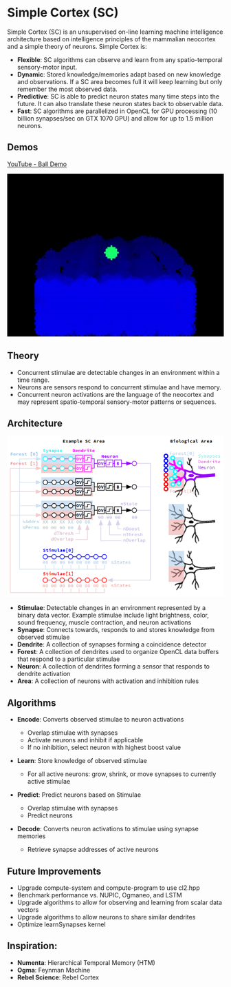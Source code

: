 # Simple Cortex (SC)

Simple Cortex (SC) is an unsupervised on-line learning machine intelligence architecture based on intelligence principles of the mammalian neocortex and a simple theory of neurons.  Simple Cortex is:

- **Flexible**: SC algorithms can observe and learn from any spatio-temporal sensory-motor input.
- **Dynamic**: Stored knowledge/memories adapt based on new knowledge and observations.  If a SC area becomes full it will keep learning but only remember the most observed data.
- **Predictive**: SC is able to predict neuron states many time steps into the future.  It can also translate these neuron states back to observable data.
- **Fast**: SC algorithms are parallelized in OpenCL for GPU processing (10 billion synapses/sec on GTX 1070 GPU) and allow for up to 1.5 million neurons.

## Demos
[YouTube - Ball Demo](https://www.youtube.com/watch?v=iRt8sVPZkss)

![alt tag](https://raw.githubusercontent.com/ddigiorg/neuroowl.github.io/master/webpages/technology/simple-cortex/ball-demo.gif)

## Theory
- Concurrent stimulae are detectable changes in an environment within a time range.
- Neurons are sensors respond to concurrent stimulae and have memory.
- Concurrent neuron activations are the language of the neocortex and may represent spatio-temporal sensory-motor patterns or sequences.

## Architecture

![alt tag](https://raw.githubusercontent.com/ddigiorg/neuroowl.github.io/master/webpages/technology/simple-cortex/sc.png)

- **Stimulae**: Detectable changes in an environment represented by a binary data vector.  Example stimulae include light brightness, color, sound frequency, muscle contraction, and neuron activations
- **Synapse**: Connects towards, responds to and stores knowledge from observed stimulae
- **Dendrite**: A collection of synapses forming a coincidence detector
- **Forest**: A collection of dendrites used to organize OpenCL data buffers that respond to a particular stimulae
- **Neuron**: A collection of dendrites forming a sensor that responds to dendrite activation
- **Area**: A collection of neurons with activation and inhibition rules

## Algorithms
- **Encode**: Converts observed stimulae to neuron activations
  - Overlap stimulae with synapses
  - Activate neurons and inhibit if applicable
  - If no inhibition, select neuron with highest boost value

- **Learn**: Store knowledge of observed stimulae
  - For all active neurons: grow, shrink, or move synapses to currently active stimulae

- **Predict**: Predict neurons based on Stimulae
  - Overlap stimulae with synapses
  - Predict neurons
  
- **Decode**: Converts neuron activations to stimulae using synapse memories
  - Retrieve synapse addresses of active neurons

## Future Improvements
- Upgrade compute-system and compute-program to use cl2.hpp
- Benchmark performance vs. NUPIC, Ogmaneo, and LSTM
- Upgrade algorithms to allow for observing and learning from scalar data vectors
- Upgrade algorithms to allow neurons to share similar dendrites
- Optimize learnSynapses kernel

## Inspiration:
- **Numenta**: Hierarchical Temporal Memory (HTM)
- **Ogma**: Feynman Machine
- **Rebel Science**: Rebel Cortex
